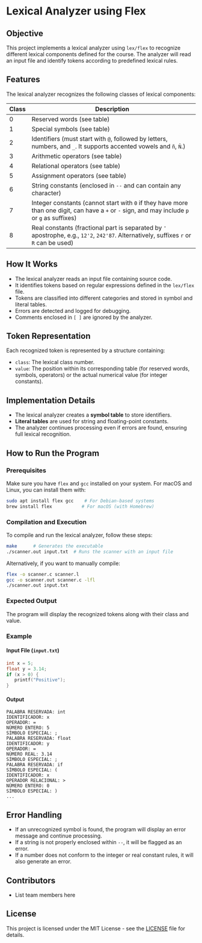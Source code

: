 # Lexical Analyzer using Flex

## Objective
This project implements a lexical analyzer using `lex/flex` to recognize different lexical components defined for the course. The analyzer will read an input file and identify tokens according to predefined lexical rules.

## Features
The lexical analyzer recognizes the following classes of lexical components:

| Class | Description |
|-------|-------------|
| 0 | Reserved words (see table) |
| 1 | Special symbols (see table) |
| 2 | Identifiers (must start with `@`, followed by letters, numbers, and `_`. It supports accented vowels and `ñ`, `Ñ`.) |
| 3 | Arithmetic operators (see table) |
| 4 | Relational operators (see table) |
| 5 | Assignment operators (see table) |
| 6 | String constants (enclosed in `--` and can contain any character) |
| 7 | Integer constants (cannot start with `0` if they have more than one digit, can have a `+` or `-` sign, and may include `p` or `g` as suffixes) |
| 8 | Real constants (fractional part is separated by `'` apostrophe, e.g., `12'2`, `242'87`. Alternatively, suffixes `r` or `R` can be used) |

## How It Works
- The lexical analyzer reads an input file containing source code.
- It identifies tokens based on regular expressions defined in the `lex/flex` file.
- Tokens are classified into different categories and stored in symbol and literal tables.
- Errors are detected and logged for debugging.
- Comments enclosed in `[ ]` are ignored by the analyzer.

## Token Representation
Each recognized token is represented by a structure containing:
- `class`: The lexical class number.
- `value`: The position within its corresponding table (for reserved words, symbols, operators) or the actual numerical value (for integer constants).

## Implementation Details
- The lexical analyzer creates a **symbol table** to store identifiers.
- **Literal tables** are used for string and floating-point constants.
- The analyzer continues processing even if errors are found, ensuring full lexical recognition.

## How to Run the Program
### Prerequisites
Make sure you have `flex` and `gcc` installed on your system. For macOS and Linux, you can install them with:
```sh
sudo apt install flex gcc    # For Debian-based systems
brew install flex           # For macOS (with Homebrew)
```

### Compilation and Execution
To compile and run the lexical analyzer, follow these steps:
```sh
make      # Generates the executable
./scanner.out input.txt  # Runs the scanner with an input file
```
Alternatively, if you want to manually compile:
```sh
flex -o scanner.c scanner.l
gcc -o scanner.out scanner.c -lfl
./scanner.out input.txt
```

### Expected Output
The program will display the recognized tokens along with their class and value.

### Example
#### Input File (`input.txt`)
```c
int x = 5;
float y = 3.14;
if (x > 0) {
   printf("Positive");
}
```
#### Output
```
PALABRA RESERVADA: int
IDENTIFICADOR: x
OPERADOR: =
NÚMERO ENTERO: 5
SÍMBOLO ESPECIAL: ;
PALABRA RESERVADA: float
IDENTIFICADOR: y
OPERADOR: =
NÚMERO REAL: 3.14
SÍMBOLO ESPECIAL: ;
PALABRA RESERVADA: if
SÍMBOLO ESPECIAL: (
IDENTIFICADOR: x
OPERADOR RELACIONAL: >
NÚMERO ENTERO: 0
SÍMBOLO ESPECIAL: )
...
```

## Error Handling
- If an unrecognized symbol is found, the program will display an error message and continue processing.
- If a string is not properly enclosed within `--`, it will be flagged as an error.
- If a number does not conform to the integer or real constant rules, it will also generate an error.

## Contributors
- List team members here

## License
This project is licensed under the MIT License - see the [LICENSE](LICENSE) file for details.